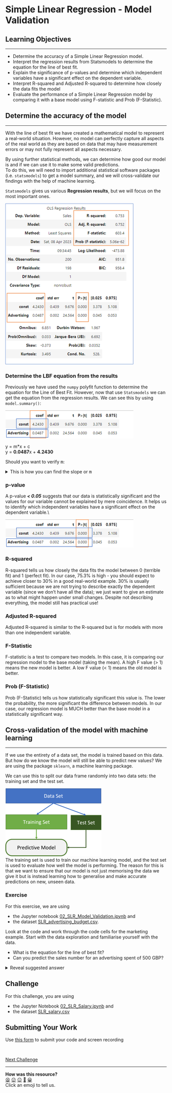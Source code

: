 # Simple Linear Regression - Model Validation


## Learning Objectives
---
- Determine the accuracy of a Simple Linear Regression model.
- Interpret the regression results from Statsmodels to determine the equation for the line of best fit.
- Explain the significance of p-values and determine which independent variables have a significant effect on the dependent variable.
- Interpret R-squared and Adjusted R-squared to determine how closely the data fits the model 
- Evaluate the performance of a Simple Linear Regression model by comparing it with a base model using F-statistic and Prob (F-Statistic).



## Determine the accuracy of the model
---
With the line of best fit we have created a mathematical model to represent a real-world situation. However, no model can perfectly capture all aspects of the real world as they are based on data that may have measurement errors or may not fully represent all aspects necessary.

By using further statistical methods, we can determine how good our model is and if we can use it to make some valid predictions.\
To do this, we will need to import additional statistical software packages (i.e. `statsmodels`) to get a model summary, and we will cross-validate our findings with the help of machine learning.

`Statsmodels` gives us various **Regression results**, but we will focus on the most important ones.
<br>


![OLS Regression Results](../assets/model_results_complete400.png)

### Determine the LBF equation from the results
Previously we have used the `numpy` polyfit function to determine the equation for the Line of Best Fit. However, now that use `Statsmodels` we can get the equation from the regression results. We can see this by using `model.summary()`:

![Regression results for LBF](../assets/model_results_1_400.png)

y = m*x + c\
y = **0.0487**x + **4.2430**

Should you want to verify <kbd>m</kbd>:

<details>
    <summary> This is how you can find the slope  or <kbd>m</kbd></summary>
    <br>
    <p>To work out the slope value (<kbd>m</kbd>) from the given data, you can use the formula for calculating the slope of a linear regression line:


`m = (sum(x_i * y_i) - n * x_mean * y_mean) / (sum(x_i^2) - n * x_mean^2)`
<p>
Though you shouldn't need to do this manually as we can find it via the <kbd>model.summary()</kbd> function.

Remember <kbd>m</kbd> is simply what the <kbd>y</kbd> goes up by for every unit of <kbd>x</kbd>.
</details>


### p-value

A p-value ***&lt; 0.05*** suggests that our data is statistically significant and the values for our variable cannot be explained by mere coincidence. It helps us to identify which independent variables have a significant effect on the dependent variable.\
    
![P-value](../assets/model_results_2_400.png)

### R-squared
R-squared tells us how closely the data fits the model between 0 (terrible fit) and 1 (perfect fit). In our case, 75.3% is high - you should expect to achieve closer to 30% in a good real-world example.
30% is usually sufficient because we are not trying to describe exactly the dependent variable (since we don’t have all the data); we just want to give an estimate as to what might happen under small changes. Despite not describing everything, the model still has practical use!


### Adjusted R-squared
Adjusted R-squared is similar to the R-squared but is for models with more than one independent variable.


### F-Statistic
F-statistic is a test to compare two models. In this case, it is comparing our regression model to the base model (taking the mean). A high F value (> 1) means the new model is better. A low F value (&lt; 1) means the old model is better.


### Prob (F-Statistic)
Prob (F-Statistic) tells us how statistically significant this value is. The lower the probability, the more significant the difference between models. In our case, our regression model is MUCH better than the base model in a statistically significant way.

## Cross-validation of the model with machine learning
---

If we use the entirety of a data set, the model is trained based on this data. But how do we know the model will still be able to predict new values?
We are using the package `sklearn`, a machine learning package.

We can use this to split our data frame randomly into two data sets: the training set and the test set.

![Splitting the dataframe in train and test dataset](../assets/train_test300.png)\
The training set is used to train our machine learning model, and the test set is used to evaluate how well the model is performing. The reason for this is that we want to ensure that our model is not just memorising the data we give it but is instead learning how to generalise and make accurate predictions on new, unseen data.

### Exercise
For this exercise, we are using 
- the Jupyter notebook [02_SLR_Model_Validation.ipynb](../notebooks/02_SLR_Model_Validation.ipynb) and
- the dataset [SLR_advertising_budget.csv](../datasets/SLR_advertising_budget.csv).

Look at the code and work through the code cells for the marketing example. 
Start with the data exploration and familiarise yourself with the data.
- What is the equation for the line of best fit? 
- Can you predict the sales number for an advertising spent of 500 GBP?

<details>

<summary>Reveal suggested answer</summary>
<br>
- y = 0.0487x + 4.2430
- The estimated number of sales: 28.59

We can verify this via the <kbd>model.summary()</kbd> function, to find the value of <kbd>m</kbd> and <kbd>b</kbd> respectively as they are the const coefficient and 'Advertising' coefficient values here:
![Regression results for LBF](../assets/model_results_1_400.png)

Should you need to further verify the slope:
``` python
import numpy as np
n = len(df['Advertising'])
y_mean = np.mean(df['Sales'])
x_mean = np.mean(df['Advertising'])

numerator = np.sum(df['Advertising'] * df['Sales']) - n * x_mean * y_mean
denominator = np.sum(df['Advertising']**2) - n * x_mean**2

slope = numerator / denominator

print("Slope (m):", slope)
```
</details>

## Challenge
For this challenge, you are using 
- the Jupyter Notebook [02_SLR_Salary.ipynb](../notebooks/02_SLR_Salary.ipynb) and
- the dataset [SLR_salary.csv](../datasets/SLR_salary.csv)


## Submitting Your Work

Use [this form](https://airtable.com/shrvo9ePjlwnaiLv5?prefill_Item=data_eng_stats03) to submit your code and screen recording

<BR>
    


[Next Challenge](03_multiple_linear_regression.md)

<!-- BEGIN GENERATED SECTION DO NOT EDIT -->

---

**How was this resource?**  
[😫](https://airtable.com/shrUJ3t7KLMqVRFKR?prefill_Repository=makersacademy%2Fintro-to-data-analysis&prefill_File=stats_bites02%2Fbites%2F02_linear_simple_linear_regression_model_validation.md&prefill_Sentiment=😫) [😕](https://airtable.com/shrUJ3t7KLMqVRFKR?prefill_Repository=makersacademy%2Fintro-to-data-analysis&prefill_File=stats_bites02%2Fbites%2F02_linear_simple_linear_regression_model_validation.md&prefill_Sentiment=😕) [😐](https://airtable.com/shrUJ3t7KLMqVRFKR?prefill_Repository=makersacademy%2Fintro-to-data-analysis&prefill_File=stats_bites02%2Fbites%2F02_linear_simple_linear_regression_model_validation.md&prefill_Sentiment=😐) [🙂](https://airtable.com/shrUJ3t7KLMqVRFKR?prefill_Repository=makersacademy%2Fintro-to-data-analysis&prefill_File=stats_bites02%2Fbites%2F02_linear_simple_linear_regression_model_validation.md&prefill_Sentiment=🙂) [😀](https://airtable.com/shrUJ3t7KLMqVRFKR?prefill_Repository=makersacademy%2Fintro-to-data-analysis&prefill_File=stats_bites02%2Fbites%2F02_linear_simple_linear_regression_model_validation.md&prefill_Sentiment=😀)  
Click an emoji to tell us.

<!-- END GENERATED SECTION DO NOT EDIT -->
